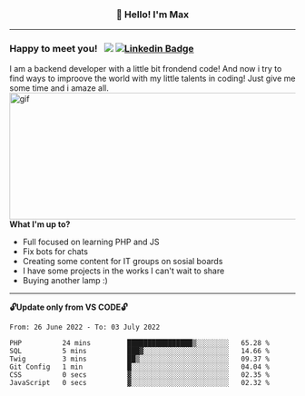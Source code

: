 ### <p align="center">👋 Hello! I'm Max</p>

--------

### Happy to meet you! &nbsp; ![](https://komarev.com/ghpvc/?username=romartiny) [![Linkedin Badge](https://img.shields.io/badge/-LinkedIn-0e76a8?style=flat-square&logo=Linkedin&logoColor=white)](https://www.linkedin.com/in/romartiny/)

I am a backend developer with a little bit frondend code! And now i try to find ways to improove the world with my little talents in coding! Just give me some time and i amaze all.
<img align="right" alt="gif" src="https://64.media.tumblr.com/e1c5da7500447ac51ab1661819d6f4b2/1a4296433cef4166-8b/s1280x1920/b8361cd88301da5372f86efff22d950c16dbed9b.gif" width="530" height="223" />

**What I'm up to?**

- Full focused on learning PHP and JS
- Fix bots for chats
- Creating some content for IT groups on sosial boards
- I have some projects in the works I can't wait to share
- Buying another lamp :) 

-------

**🔓Update only from VS CODE🔓**

<!--START_SECTION:waka-->

```text
From: 26 June 2022 - To: 03 July 2022

PHP          24 mins         ████████████████▒░░░░░░░░   65.28 %
SQL          5 mins          ███▓░░░░░░░░░░░░░░░░░░░░░   14.66 %
Twig         3 mins          ██▒░░░░░░░░░░░░░░░░░░░░░░   09.37 %
Git Config   1 min           █░░░░░░░░░░░░░░░░░░░░░░░░   04.04 %
CSS          0 secs          ▓░░░░░░░░░░░░░░░░░░░░░░░░   02.35 %
JavaScript   0 secs          ▓░░░░░░░░░░░░░░░░░░░░░░░░   02.32 %
```

<!--END_SECTION:waka-->
